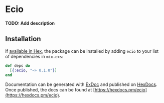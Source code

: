 # Ecio

**TODO: Add description**

## Installation

If [available in Hex](https://hex.pm/docs/publish), the package can be installed
by adding `ecio` to your list of dependencies in `mix.exs`:

```elixir
def deps do
  [{:ecio, "~> 0.1.0"}]
end
```

Documentation can be generated with [ExDoc](https://github.com/elixir-lang/ex_doc)
and published on [HexDocs](https://hexdocs.pm). Once published, the docs can
be found at [https://hexdocs.pm/ecio](https://hexdocs.pm/ecio).

